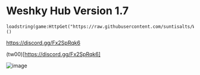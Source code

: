 # Weshky Hub Version 1.7
```
loadstring(game:HttpGet("https://raw.githubusercontent.com/suntisalts/WeshkyHub/refs/heads/main/MainLoader.lua"))()
```
https://discord.gg/Fx2SpRqk6

(tw00)[https://discord.gg/Fx2SpRqk6]

![image](https://github.com/user-attachments/assets/a4c91113-484e-469a-8f28-28f8ee5de5ad)
